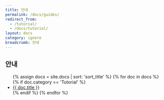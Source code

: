 ```yaml
---
title: 안내
permalink: /docs/guides/
redirect_from:
  - /tutorial/
  - /docs/tutorial/
layout: docs
category: ignore
breadcrumb: 안내
---
```


<h2 class="docs-heading pb-3 mb-3"><span class="mega-octicon octicon-book pr-3"></span>안내</h2>

<ul class="docs-list">
{% assign docs = site.docs | sort: 'sort_title' %}
{% for doc in docs %}
  {% if doc.category == 'Tutorial' %}
    <li>
      <a href="{{ site.baseurl }}{{ doc.url }}">{{ doc.title }}</a>
      <!-- <span class="excerpt">{{ doc.content | strip_html | truncatewords: 50 }}</span> -->
    </li>
  {% endif %}
{% endfor %}
</ul>
